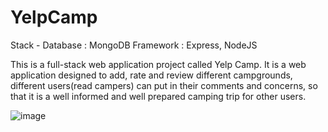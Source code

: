 # YelpCamp
Stack - 
Database : MongoDB
Framework : Express, NodeJS

This is a full-stack web application project called Yelp Camp. It is a web application designed to add, rate and review different campgrounds, different users(read campers) can put in their comments and concerns, so that it is a well informed and well prepared camping trip for other users.

![image](https://user-images.githubusercontent.com/46935997/94359013-35ba7680-00c2-11eb-99a3-3bcd7a4bcd69.png)

